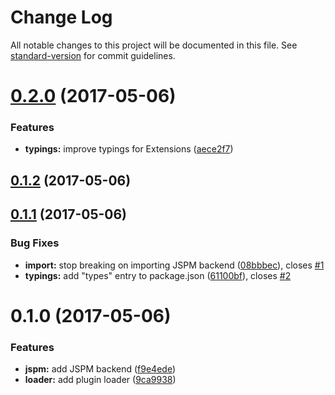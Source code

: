 # Change Log

All notable changes to this project will be documented in this file. See [standard-version](https://github.com/conventional-changelog/standard-version) for commit guidelines.

<a name="0.2.0"></a>
# [0.2.0](https://github.com/te-je/plugin-hooker/compare/v0.1.2...v0.2.0) (2017-05-06)


### Features

* **typings:** improve typings for Extensions ([aece2f7](https://github.com/te-je/plugin-hooker/commit/aece2f7))



<a name="0.1.2"></a>
## [0.1.2](https://github.com/te-je/plugin-hooker/compare/v0.1.1...v0.1.2) (2017-05-06)



<a name="0.1.1"></a>
## [0.1.1](https://github.com/te-je/plugin-hooker/compare/v0.1.0...v0.1.1) (2017-05-06)


### Bug Fixes

* **import:** stop breaking on importing JSPM backend ([08bbbec](https://github.com/te-je/plugin-hooker/commit/08bbbec)), closes [#1](https://github.com/te-je/plugin-hooker/issues/1)
* **typings:** add "types" entry to package.json ([61100bf](https://github.com/te-je/plugin-hooker/commit/61100bf)), closes [#2](https://github.com/te-je/plugin-hooker/issues/2)



<a name="0.1.0"></a>
# 0.1.0 (2017-05-06)


### Features

* **jspm:** add JSPM backend ([f9e4ede](https://github.com/te-je/plugin-hooker/commit/f9e4ede))
* **loader:** add plugin loader ([9ca9938](https://github.com/te-je/plugin-hooker/commit/9ca9938))
